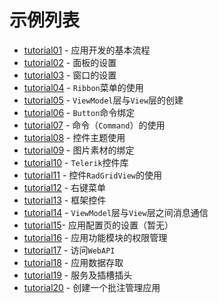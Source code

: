 # 示例列表

* [tutorial01](https://github.com/bstar5/BIM-STAR-Samples-CS/tree/master/samples/tutorial01) - 应用开发的基本流程
* [tutorial02](https://github.com/bstar5/BIM-STAR-Samples-CS/tree/master/samples/tutorial02) - 面板的设置
* [tutorial03](https://github.com/bstar5/BIM-STAR-Samples-CS/tree/master/samples/tutorial03) - 窗口的设置
* [tutorial04](https://github.com/bstar5/BIM-STAR-Samples-CS/tree/master/samples/tutorial04) - `Ribbon`菜单的使用
* [tutorial05](https://github.com/bstar5/BIM-STAR-Samples-CS/tree/master/samples/tutorial05) - `ViewModel`层与`View`层的创建
* [tutorial06](https://github.com/bstar5/BIM-STAR-Samples-CS/tree/master/samples/tutorial06) - `Button`命令绑定
* [tutorial07](https://github.com/bstar5/BIM-STAR-Samples-CS/tree/master/samples/tutorial07) - 命令（`Command`）的使用
* [tutorial08](https://github.com/bstar5/BIM-STAR-Samples-CS/tree/master/samples/tutorial08) - 控件主题使用
* [tutorial09](https://github.com/bstar5/BIM-STAR-Samples-CS/tree/master/samples/tutorial09) - 图片素材的绑定
* [tutorial10](https://github.com/bstar5/BIM-STAR-Samples-CS/tree/master/samples/tutorial10) - `Telerik`控件库
* [tutorial11](https://github.com/bstar5/BIM-STAR-Samples-CS/tree/master/samples/tutorial11) - 控件`RadGridView`的使用
* [tutorial12](https://github.com/bstar5/BIM-STAR-Samples-CS/tree/master/samples/tutorial12) - 右键菜单
* [tutorial13](https://github.com/bstar5/BIM-STAR-Samples-CS/tree/master/samples/tutorial13) - 框架控件
* [tutorial14](https://github.com/bstar5/BIM-STAR-Samples-CS/tree/master/samples/tutorial14) - `ViewModel`层与`View`层之间消息通信
* [tutorial15](https://github.com/bstar5/BIM-STAR-Samples-CS/tree/master/samples/tutorial15)-  应用配置页的设置（暂无）
* [tutorial16](https://github.com/bstar5/BIM-STAR-Samples-CS/tree/master/samples/tutorial16) - 应用功能模块的权限管理
* [tutorial17](https://github.com/bstar5/BIM-STAR-Samples-CS/tree/master/samples/tutorial17) - 访问`WebAPI`
* [tutorial18](https://github.com/bstar5/BIM-STAR-Samples-CS/tree/master/samples/tutorial18) - 应用数据存取
* [tutorial19](https://github.com/bstar5/BIM-STAR-Samples-CS/tree/master/samples/tutorial19) - 服务及插槽插头
* [tutorial20](https://github.com/bstar5/BIM-STAR-Samples-CS/tree/master/samples/tutorial20) - 创建一个批注管理应用

